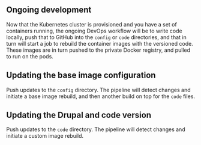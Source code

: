 ## Ongoing development
Now that the Kubernetes cluster is provisioned and you have a set of containers running, the ongoing DevOps workflow will be to write code locally, push that to GitHub into the `config` or `code` directories, and that in turn will start a job to rebuild the container images with the versioned code. These images are in turn pushed to the private Docker registry, and pulled to run on the pods.

## Updating the base image configuration
Push updates to the `config` directory. The pipeline will detect changes and initiate a base image rebuild, and then another build on top for the `code` files.

## Updating the Drupal and code version
Push updates to the `code` directory. The pipeline will detect changes and initiate a custom image rebuild.
